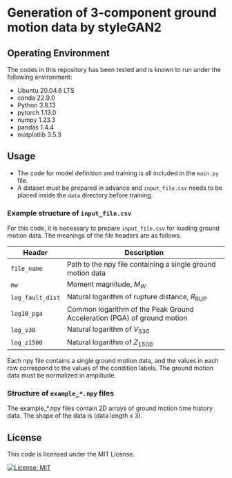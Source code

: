 # Generation of 3-component ground motion data by styleGAN2

## Operating Environment
The codes in this repository has been tested and is known to run under the following environment:
- Ubuntu 20.04.6 LTS
- conda 22.9.0
- Python 3.8.13
- pytorch 1.13.0
- numpy 1.23.3
- pandas 1.4.4
- matplotlib 3.5.3

## Usage
- The code for model definition and training is all included in the `main.py` file.
- A dataset must be prepared in advance and `input_file.csv` needs to be placed inside the `data` directory before training.

### Example structure of `input_file.csv`
For this code, it is necessary to prepare `input_file.csv` for loading ground motion data.
The meanings of the file headers are as follows.

| Header       | Description                                                   |
| ------------ | --------------------------------------------------            |
| `file_name`  | Path to the npy file containing a single ground motion data   |
| `mw`         | Moment magnitude, $M_W$                                       |
| `log_fault_dist` | Natural logarithm of rupture distance, $R_{\mathrm{RUP}}$            |
| `log10_pga`  | Common logarithm of the Peak Ground Acceleration (PGA) of ground motion |
| `log_v30`   | Natural logarithm of $V_{\mathrm{S}30}$                                   |
| `log_z1500`   | Natural logarithm of $Z_{1500}$                                           |

Each npy file contains a single ground motion data, and the values in each row correspond to the values of the condition labels.
The ground motion data must be normalized in amplitude.

### Structure of `example_*.npy` files
The example_*.npy files contain 2D arrays of ground motion time history data. The shape of the data is (data length x 3).

## License
This code is licensed under the MIT License.

[![License: MIT](https://img.shields.io/badge/License-MIT-yellow.svg)](https://opensource.org/licenses/MIT)
